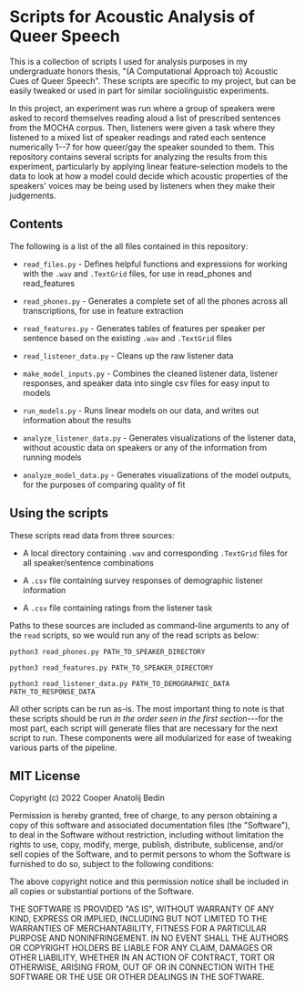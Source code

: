 # Scripts for Acoustic Analysis of Queer Speech

This is a collection of scripts I used for analysis purposes in my undergraduate
honors thesis, "(A Computational Approach to) Acoustic Cues of Queer Speech".
These scripts are specific to my project, but can be easily tweaked or used in
part for similar sociolinguistic experiments.

In this project, an experiment was run where a group of speakers were asked to
record themselves reading aloud a list of prescribed sentences from the MOCHA
corpus. Then, listeners were given a task where they listened to a mixed list of
speaker readings and rated each sentence numerically 1--7 for how queer/gay the
speaker sounded to them. This repository contains several scripts for analyzing
the results from this experiment, particularly by applying linear
feature-selection models to the data to look at how a model could decide which
acoustic properties of the speakers' voices may be being used by listeners when
they make their judgements.

## Contents

The following is a list of the all files contained in this repository:

* `read_files.py` - Defines helpful functions and expressions for working with
the `.wav` and `.TextGrid` files, for use in read_phones and read_features

* `read_phones.py` - Generates a complete set of all the phones across all
transcriptions, for use in feature extraction

* `read_features.py` - Generates tables of features per speaker per sentence
based on the existing `.wav` and `.TextGrid` files

* `read_listener_data.py` - Cleans up the raw listener data

* `make_model_inputs.py` - Combines the cleaned listener data, listener
responses, and speaker data into single csv files for easy input to models

* `run_models.py` - Runs linear models on our data, and writes out information
about the results

* `analyze_listener_data.py` - Generates visualizations of the listener data,
without acoustic data on speakers or any of the information from running models

* `analyze_model_data.py` - Generates visualizations of the model outputs, for
the purposes of comparing quality of fit

## Using the scripts

These scripts read data from three sources:

* A local directory containing `.wav` and corresponding `.TextGrid` files for all
speaker/sentence combinations

* A `.csv` file containing survey responses of demographic listener information

* A `.csv` file containing ratings from the listener task

Paths to these sources are included as command-line arguments to any of the
`read` scripts, so we would run any of the read scripts as below:

```
python3 read_phones.py PATH_TO_SPEAKER_DIRECTORY
```

```
python3 read_features.py PATH_TO_SPEAKER_DIRECTORY
```

```
python3 read_listener_data.py PATH_TO_DEMOGRAPHIC_DATA PATH_TO_RESPONSE_DATA
```

All other scripts can be run as-is. The most important thing to note is that
these scripts should be run *in the order seen in the first section*---for the
most part, each script will generate files that are necessary for the next
script to run. These components were all modularized for ease of tweaking
various parts of the pipeline.


## MIT License

Copyright (c) 2022 Cooper Anatolij Bedin

Permission is hereby granted, free of charge, to any person obtaining a copy
of this software and associated documentation files (the "Software"), to deal
in the Software without restriction, including without limitation the rights
to use, copy, modify, merge, publish, distribute, sublicense, and/or sell
copies of the Software, and to permit persons to whom the Software is
furnished to do so, subject to the following conditions:

The above copyright notice and this permission notice shall be included in all
copies or substantial portions of the Software.

THE SOFTWARE IS PROVIDED "AS IS", WITHOUT WARRANTY OF ANY KIND, EXPRESS OR
IMPLIED, INCLUDING BUT NOT LIMITED TO THE WARRANTIES OF MERCHANTABILITY,
FITNESS FOR A PARTICULAR PURPOSE AND NONINFRINGEMENT. IN NO EVENT SHALL THE
AUTHORS OR COPYRIGHT HOLDERS BE LIABLE FOR ANY CLAIM, DAMAGES OR OTHER
LIABILITY, WHETHER IN AN ACTION OF CONTRACT, TORT OR OTHERWISE, ARISING FROM,
OUT OF OR IN CONNECTION WITH THE SOFTWARE OR THE USE OR OTHER DEALINGS IN THE
SOFTWARE.